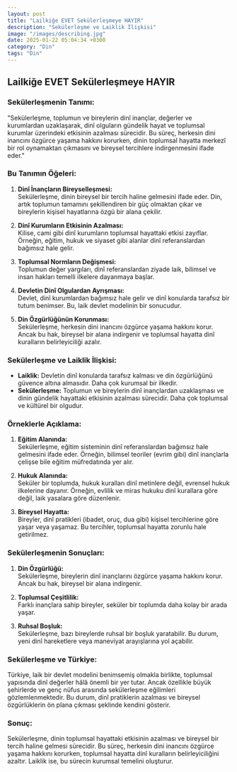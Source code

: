 ```yaml
---
layout: post
title: "Lailkiğe EVET Sekülerleşmeye HAYIR"
description: "Sekülerleşme ve Laiklik İlişkisi"
image: "/images/describing.jpg"
date: 2025-01-22 05:04:34 +0300
category: "Din"
tags: "Din"
---
```


## Lailkiğe EVET Sekülerleşmeye HAYIR

### **Sekülerleşmenin Tanımı:**
"Sekülerleşme, toplumun ve bireylerin dinî inançlar, değerler ve kurumlardan uzaklaşarak, dinî olguların gündelik hayat ve toplumsal kurumlar üzerindeki etkisinin azalması sürecidir. Bu süreç, herkesin dini inancını özgürce yaşama hakkını korurken, dinin toplumsal hayatta merkezî bir rol oynamaktan çıkmasını ve bireysel tercihlere indirgenmesini ifade eder."

 

### **Bu Tanımın Öğeleri:**
1. **Dinî İnançların Bireyselleşmesi:**  
   Sekülerleşme, dinin bireysel bir tercih haline gelmesini ifade eder. Din, artık toplumun tamamını şekillendiren bir güç olmaktan çıkar ve bireylerin kişisel hayatlarına özgü bir alana çekilir.

2. **Dinî Kurumların Etkisinin Azalması:**  
   Kilise, cami gibi dinî kurumların toplumsal hayattaki etkisi zayıflar. Örneğin, eğitim, hukuk ve siyaset gibi alanlar dinî referanslardan bağımsız hale gelir.

3. **Toplumsal Normların Değişmesi:**  
   Toplumun değer yargıları, dinî referanslardan ziyade laik, bilimsel ve insan hakları temelli ilkelere dayanmaya başlar.

4. **Devletin Dinî Olgulardan Ayrışması:**  
   Devlet, dinî kurumlardan bağımsız hale gelir ve dinî konularda tarafsız bir tutum benimser. Bu, laik devlet modelinin bir sonucudur.

5. **Din Özgürlüğünün Korunması:**  
   Sekülerleşme, herkesin dini inancını özgürce yaşama hakkını korur. Ancak bu hak, bireysel bir alana indirgenir ve toplumsal hayatta dinî kuralların belirleyiciliği azalır.

 

### **Sekülerleşme ve Laiklik İlişkisi:**
- **Laiklik:** Devletin dinî konularda tarafsız kalması ve din özgürlüğünü güvence altına almasıdır. Daha çok kurumsal bir ilkedir.
- **Sekülerleşme:** Toplumun ve bireylerin dinî inançlardan uzaklaşması ve dinin gündelik hayattaki etkisinin azalması sürecidir. Daha çok toplumsal ve kültürel bir olgudur.
 

### **Örneklerle Açıklama:**
1. **Eğitim Alanında:**  
   Sekülerleşme, eğitim sisteminin dinî referanslardan bağımsız hale gelmesini ifade eder. Örneğin, bilimsel teoriler (evrim gibi) dinî inançlarla çelişse bile eğitim müfredatında yer alır.

2. **Hukuk Alanında:**  
   Seküler bir toplumda, hukuk kuralları dinî metinlere değil, evrensel hukuk ilkelerine dayanır. Örneğin, evlilik ve miras hukuku dinî kurallara göre değil, laik yasalara göre düzenlenir.

3. **Bireysel Hayatta:**  
   Bireyler, dinî pratikleri (ibadet, oruç, dua gibi) kişisel tercihlerine göre yaşar veya yaşamaz. Bu tercihler, toplumsal hayatta zorunlu hale getirilmez.
 

### **Sekülerleşmenin Sonuçları:**
1. **Din Özgürlüğü:**  
   Sekülerleşme, bireylerin dinî inançlarını özgürce yaşama hakkını korur. Ancak bu hak, bireysel bir alana indirgenir.

2. **Toplumsal Çeşitlilik:**  
   Farklı inançlara sahip bireyler, seküler bir toplumda daha kolay bir arada yaşar.

3. **Ruhsal Boşluk:**  
   Sekülerleşme, bazı bireylerde ruhsal bir boşluk yaratabilir. Bu durum, yeni dinî hareketlere veya maneviyat arayışlarına yol açabilir.

 

### **Sekülerleşme ve Türkiye:**
Türkiye, laik bir devlet modelini benimsemiş olmakla birlikte, toplumsal yapısında dinî değerler hâlâ önemli bir yer tutar. Ancak özellikle büyük şehirlerde ve genç nüfus arasında sekülerleşme eğilimleri gözlemlenmektedir. Bu durum, dinî pratiklerin azalması ve bireysel özgürlüklerin ön plana çıkması şeklinde kendini gösterir.
 

### **Sonuç:**
Sekülerleşme, dinin toplumsal hayattaki etkisinin azalması ve bireysel bir tercih haline gelmesi sürecidir. Bu süreç, herkesin dini inancını özgürce yaşama hakkını korurken, toplumsal hayatta dinî kuralların belirleyiciliğini azaltır. Laiklik ise, bu sürecin kurumsal temelini oluşturur.
 
